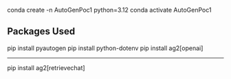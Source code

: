 conda create -n AutoGenPoc1 python=3.12
conda activate AutoGenPoc1



## Packages Used
pip install pyautogen
pip install python-dotenv
pip install ag2[openai]


-------
pip install ag2[retrievechat]